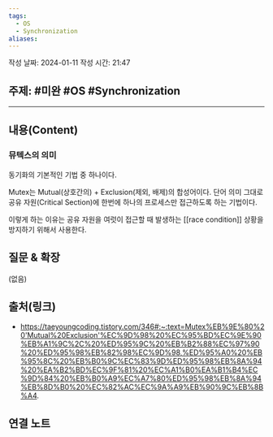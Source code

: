 ```yaml
---
tags:
  - OS
  - Synchronization
aliases:
---
```

작성 날짜: 2024-01-11
작성 시간: 21:47

## 주제: #미완 #OS #Synchronization 

----
## 내용(Content)
### 뮤텍스의 의미
동기화의 기본적인 기법 중 하나이다.

Mutex는 Mutual(상호간의) + Exclusion(제외, 배제)의 합성어이다. 단어 의미 그대로 공유 자원(Critical Section)에 한번에 하나의 프로세스만 접근하도록 하는 기법이다. 

이렇게 하는 이유는 공유 자원을 여럿이 접근할 때 발생하는 [[race condition]] 상황을 방지하기 위해서 사용한다.


## 질문 & 확장

(없음)

## 출처(링크)
- https://taeyoungcoding.tistory.com/346#:~:text=Mutex%EB%9E%80%20'Mutual%20Exclusion'%EC%9D%98%20%EC%95%BD%EC%9E%90%EB%A1%9C%2C%20%ED%95%9C%20%EB%B2%88%EC%97%90%20%ED%95%98%EB%82%98%EC%9D%98,%ED%95%A0%20%EB%95%8C%20%EB%B0%9C%EC%83%9D%ED%95%98%EB%8A%94%20%EA%B2%BD%EC%9F%81%20%EC%A1%B0%EA%B1%B4%EC%9D%84%20%EB%B0%A9%EC%A7%80%ED%95%98%EB%8A%94%EB%8D%B0%20%EC%82%AC%EC%9A%A9%EB%90%9C%EB%8B%A4.


## 연결 노트










